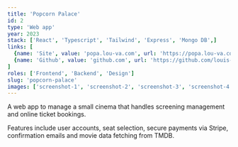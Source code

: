 ```yaml
---
title: 'Popcorn Palace'
id: 2
type: 'Web app'
year: 2023
stack: ['React', 'Typescript', 'Tailwind', 'Express', 'Mongo DB',]
links: [
  {name: 'Site', value: 'popa.lou-va.com', url: 'https://popa.lou-va.com'},
  {name: 'Github', value: 'github.com', url: 'https://github.com/louis-va/popcorn-palace'},
]
roles: ['Frontend', 'Backend', 'Design']
slug: 'popcorn-palace'
images: ['screenshot-1', 'screenshot-2', 'screenshot-3', 'screenshot-4', 'screenshot-5']
---
```

A web app to manage a small cinema that handles screening management and online ticket bookings.

Features include user accounts, seat selection, secure payments via Stripe, confirmation emails and movie data fetching from TMDB.